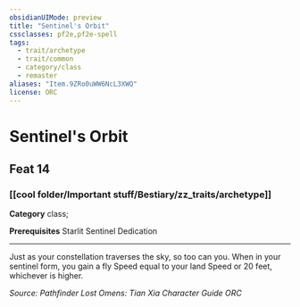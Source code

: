 ```yaml
---
obsidianUIMode: preview
title: "Sentinel's Orbit"
cssclasses: pf2e,pf2e-spell
tags:
  - trait/archetype
  - trait/common
  - category/class
  - remaster
aliases: "Item.9ZRo0uWW6NcL3XWQ"
license: ORC
---
```

# Sentinel's Orbit
## Feat 14
### [[cool folder/Important stuff/Bestiary/zz_traits/archetype]]

**Category** class; 



**Prerequisites** Starlit Sentinel Dedication
* * *
Just as your constellation traverses the sky, so too can you. When in your sentinel form, you gain a fly Speed equal to your land Speed or 20 feet, whichever is higher.

*Source: Pathfinder Lost Omens: Tian Xia Character Guide*
*ORC*